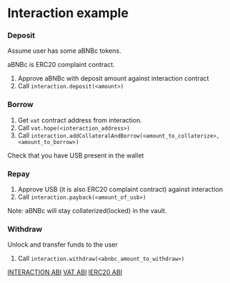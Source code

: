 # Interaction example

### Deposit

Assume user has some aBNBc tokens.

aBNBc is ERC20 complaint contract. 

1. Approve aBNBc with deposit amount against interaction contract
2. Call `interaction.deposit(<amount>)`

### Borrow

1. Get `vat` contract address from interaction.
2. Call `vat.hope(<interaction_address>)`
3. Call `interaction.addCollateralAndBorrow(<amount_to_collaterize>, <amount_to_borrow>)`

Check that you have USB present in the wallet


### Repay

1. Approve USB (it is also ERC20 complaint contract) against interaction
2. Call `interaction.payback(<amount_of_usb>)`

Note: aBNBc will stay collaterized(locked) in the vault.

### Withdraw
Unlock and transfer funds to the user

1. Call `interaction.withdraw(<abnbc_amount_to_withdraw>)`


[INTERACTION ABI](interfaces/DAOInteraction.json)
[VAT ABI](interfaces/VatHope.json)
[IERC20 ABI](interfaces/IERC20.json)